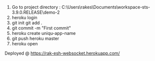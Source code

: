 1. Go to project directory : C:\Users\rakes\Documents\workspace-sts-3.9.0.RELEASE\demo-2
2. heroku login
3. git init
   git add . 	
4. git commit -m "First commit"
5. heroku create uniqu-app-name
6. git push heroku master
7. heroku open


Deployed @ https://rak-esh-websocket.herokuapp.com/